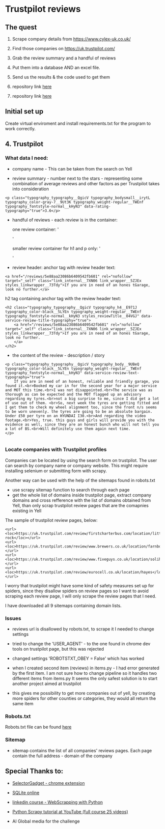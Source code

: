 # Trustpilot reviews

## The quest

1. Scrape company details from https://www.cylex-uk.co.uk/
2. Find those companies on https://uk.trustpilot.com/
3. Grab the review summary and a handful of reviews
4. Put them into a database AND an excel file.
5. Send us the results & the code used to get them

1. repository link [here](https://github.com/JoGorska/find-company)
2. repository link [here](https://github.com/JoGorska/trustpilot-reviews)


## Initial set up

Create virtual enviroment and install requirements.txt for the program to work correctly.

## 4. Trustpilot

### What data I need:

- company name - This can be taken from the search on Yell

- review summary - number next to the stars - representing some combination of average reviews and other factors as per Trustpilot takes into consideration

```
<p class="typography_typography__QgicV typography_bodysmall__irytL typography_color-gray-7__9Ut3K typography_weight-regular__TWEnf typography_fontstyle-normal__kHyN3" data-rating-typography="true">3.6</p>
```

- handful of reviews - each review is in the container:

    one review container: '<section class="styles_reviewContentwrapper__zH_9M">'

    smaller review container for h1 and p only: '<div class="styles_reviewContent__0Q2Tg" aria-hidden="false" data-review-content="true">'

- review header:
anchor tag with review header text:
```
<a href="/reviews/5e88aa23086b6409542fb601" rel="nofollow" target="_self" class="link_internal__7XN06 link_wrapper__5ZJEx styles_linkwrapper__73Tdy">If you are in need of an hones tGarage, look no further.</a>
```

h2 tag containing anchor tag with the review header text:
```
<h2 class="typography_typography__QgicV typography_h4__E971J typography_color-black__5LYEn typography_weight-regular__TWEnf typography_fontstyle-normal__kHyN3 styles_reviewTitle__04VGJ" data-service-review-title-typography="true">
    <a href="/reviews/5e88aa23086b6409542fb601" rel="nofollow" target="_self" class="link_internal__7XN06 link_wrapper__5ZJEx styles_linkwrapper__73Tdy">If you are in need of an hones tGarage, look no further.
    </a>
</h2>
```
- the content of the review - description / story

```
<p class="typography_typography__QgicV typography_body__9UBeQ typography_color-black__5LYEn typography_weight-regular__TWEnf typography_fontstyle-normal__kHyN3" data-service-review-text-typography="true">
    If you are in need of an honest, reliable and friendly garage, you found it.<br>Booked my car in for the second year for a major service and MOT this time.<br>I was not disappointed.<br>The service was as thorough as can be expected and the MOT flagged up an advisory regarding my tyres.<br>not a big surprise to me, since I did get a lot of use out of them. <br>So, next week the tyres are getting fitted and I get them to check my wheel alignment too, since the front n/s seems to be worn unevenly. the tyres are going to be an absolute bargain. Under £50 per tyre on an HYUNDAI I30.<br>And regarding the video footage.<br>Yes, true. this guys and girls will provide you with the evidence as well, since they are an honest bunch who will not tell you a lot of BS.<br>Will definitely use them again next time.
</p>
   
```
### Locate companies with Trustpilot profiles

Companies can be located by using the search form on trustpilot. The user can search by company name or company website. This might require installing selenium or submitting form with scrapy.

Another way can be used with the help of the sitemaps found in robots.txt

- use scrapy sitemap function to search through each page
- get the whole list of domains inside trustpilot page, extract company domains and cross refference with the list of domains obtained from Yell, than only scrap trustpilot review pages that are the comapnies existing in Yell

The sample of trustpilot review pages, below:

```
<url><loc>https://uk.trustpilot.com/review/firstcharterbus.com/location/little-rock</loc></url>
<url><loc>https://uk.trustpilot.com/review/www.brewers.co.uk/location/farnborough</loc></url>
<url><loc>https://uk.trustpilot.com/review/www.fiveguys.co.uk/location/solihull</loc></url>
<url><loc>https://uk.trustpilot.com/review/eurocell.co.uk/location/hayes</loc></url>
```

I worry that trustpilot might have some kind of safety measures set up for spiders, since they disallow spiders on review pages so I want to avoid scraping each review page, I will only scrape the review pages that I need.

I have downloaded all 9 sitemaps containing domain lists.

### Issues
- reviews url is disallowed by robots.txt, to scrape it I needed to change settings 

- tried to change the 'USER_AGENT' - to the one found in chrome dev tools on trustpilot page, but this was rejected

- changed settings 'ROBOTSTXT_OBEY = False' which has worked

- when I created second item (reviews) in items.py - I had error generated by the first item. I am not sure how to change pipeline so it handles two different items from items.py It seems the only safest solution is to start another project aimed at trustpilot

- this gives me possibility to get more companies out of yell, by creating more spiders for other counties or categories, they would all return the same item

### Robots.txt

Robots.txt file can be found [here](https://www.trustpilot.com/robots.txt)

### Sitemap

- sitemap contains the list of all companies' reviews pages. Each page contain the full address - domain of the company

## Special Thanks to:

- [SelectorGadget - chrome extension](https://chrome.google.com/webstore/detail/selectorgadget/mhjhnkcfbdhnjickkkdbjoemdmbfginb/related?hl=en)

- [SQLite online](https://sqliteonline.com/) 

- [linkedin course  - WebScrapping with Python](https://www.linkedin.com/feed/update/urn:li:activity:6897559949699088384/)

- [Python Scrapy tutorial at YouTube (full course 25 videos)](https://youtu.be/ve_0h4Y8nuI)

- AI Global media for the challenge